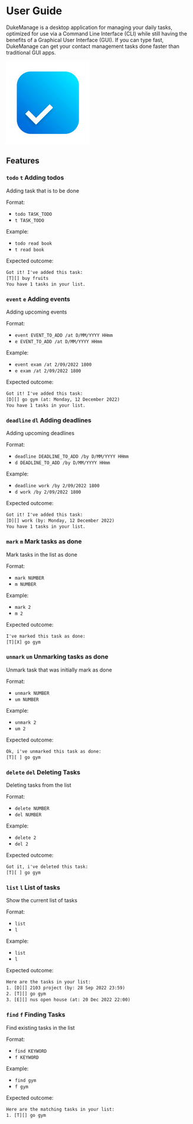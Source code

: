 # User Guide

DukeManage is a desktop application for managing your daily tasks, optimized for use via a Command Line Interface (CLI) while still having the benefits of a Graphical User Interface (GUI). If you can type fast, DukeManage can get your contact management tasks done faster than traditional GUI apps.

![alt text](https://github.com/dr-arrgghh/ip/blob/master/docs/Ui.png)

## Features

### `todo`  `t` Adding todos

Adding task that is to be done

Format: 
- `todo TASK_TODO` 
- `t TASK_TODO`

Example: 
- `todo read book` 
- `t read book`

Expected outcome:
```
Got it! I've added this task: 
[T][] buy fruits
You have 1 tasks in your list.
```
### `event` `e` Adding events

Adding upcoming events

Format: 
- `event EVENT_TO_ADD /at D/MM/YYYY HHmm`  
- `e EVENT_TO_ADD /at D/MM/YYYY HHmm`

Example: 
- `event exam /at 2/09/2022 1800`  
- `e exam /at 2/09/2022 1800`

Expected outcome:
```
Got it! I've added this task: 
[D][] go gym (at: Monday, 12 December 2022)
You have 1 tasks in your list.
```
### `deadline` `dl` Adding deadlines

Adding upcoming deadlines

Format: 
- `deadline DEADLINE_TO_ADD /by D/MM/YYYY HHmm`
- `d DEADLINE_TO_ADD /by D/MM/YYYY HHmm`

Example:
- `deadline work /by 2/09/2022 1800`
- `d work /by 2/09/2022 1800`

Expected outcome:
```
Got it! I've added this task: 
[D][] work (by: Monday, 12 December 2022)
You have 1 tasks in your list.
```

### `mark` `m` Mark tasks as done

Mark tasks in the list as done

Format:
- `mark NUMBER`
- `m NUMBER`

Example:
- `mark 2`
- `m 2`

Expected outcome:
```
I've marked this task as done:
[T][X] go gym
```

### `unmark` `um` Unmarking tasks as done

Unmark task that was initially mark as done

Format:
- `unmark NUMBER`
- `um NUMBER`

Example:
- `unmark 2`
- `um 2`

Expected outcome:
```
Ok, i've unmarked this task as done:
[T][ ] go gym
```

### `delete` `del` Deleting Tasks

Deleting tasks from the list

Format:
- `delete NUMBER`
- `del NUMBER`

Example:
- `delete 2`
- `del 2`

Expected outcome:
```
Got it, i've deleted this task:
[T][ ] go gym
```

### `list` `l` List of tasks

Show the current list of tasks

Format:
- `list`
- `l`

Example:
- `list`
- `l`

Expected outcome:
```
Here are the tasks in your list:
1. [D][] 2103 project (by: 28 Sep 2022 23:59)
2. [T][] go gym 
3. [E][] nus open house (at: 20 Dec 2022 22:00)
```

### `find` `f` Finding Tasks

Find existing tasks in the list

Format:
- `find KEYWORD`
- `f KEYWORD`

Example:
- `find gym`
- `f gym`

Expected outcome:
```
Here are the matching tasks in your list:
1. [T][] go gym
```

